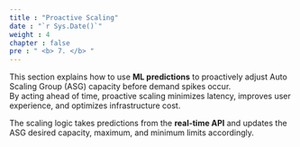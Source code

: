 ```yaml
---
title : "Proactive Scaling"
date : "`r Sys.Date()`"
weight : 4
chapter : false
pre : " <b> 7. </b> "
---
```


This section explains how to use **ML predictions** to proactively adjust Auto Scaling Group (ASG) capacity before demand spikes occur.  
By acting ahead of time, proactive scaling minimizes latency, improves user experience, and optimizes infrastructure cost.

The scaling logic takes predictions from the **real-time API** and updates the ASG desired capacity, maximum, and minimum limits accordingly.